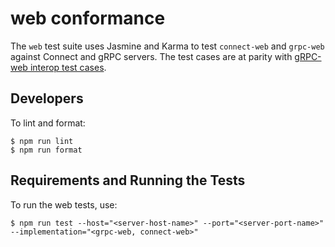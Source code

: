 web conformance
===============

The `web` test suite uses Jasmine and Karma to test `connect-web` and `grpc-web` against Connect
and gRPC servers. The test cases are at parity with [gRPC-web interop test cases][grpc-web-interop].

## Developers

To lint and format:

```
$ npm run lint
$ npm run format
```

## Requirements and Running the Tests

To run the web tests, use:

```
$ npm run test --host="<server-host-name>" --port="<server-port-name>" --implementation="<grpc-web, connect-web>"
```

[grpc-web-interop]: https://github.com/grpc/grpc-web/blob/master/doc/interop-test-descriptions.md
